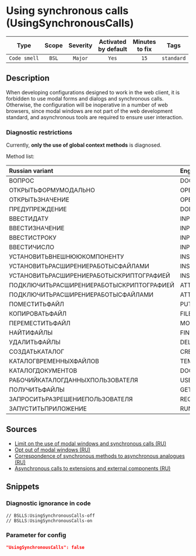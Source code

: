 # Using synchronous calls (UsingSynchronousCalls)

 |     Type     | Scope | Severity | Activated<br>by default | Minutes<br>to fix |    Tags    |
 |:------------:|:-----:|:--------:|:-----------------------------:|:-----------------------:|:----------:|
 | `Code smell` | `BSL` | `Major`  |             `Yes`             |          `15`           | `standard` | 

<!-- Блоки выше заполняются автоматически, не трогать -->
## Description

When developing configurations designed to work in the web client, it is forbidden to use modal forms and dialogs and synchronous calls. Otherwise, the configuration will be inoperative in a number of web browsers, since modal windows are not part of the web development standard, and asynchronous tools are required to ensure user interaction.

### Diagnostic restrictions

Currently, **only the use of global context methods** is diagnosed.

Method list:

| Russian variant                          | English variant            |
|:---------------------------------------- |:-------------------------- |
| ВОПРОС                                   | DOQUERYBOX                 |
| ОТКРЫТЬФОРМУМОДАЛЬНО                     | OPENFORMMODAL              |
| ОТКРЫТЬЗНАЧЕНИЕ                          | OPENVALUE                  |
| ПРЕДУПРЕЖДЕНИЕ                           | DOMESSAGEBOX               |
| ВВЕСТИДАТУ                               | INPUTDATE                  |
| ВВЕСТИЗНАЧЕНИЕ                           | INPUTVALUE                 |
| ВВЕСТИСТРОКУ                             | INPUTSTRING                |
| ВВЕСТИЧИСЛО                              | INPUTNUMBER                |
| УСТАНОВИТЬВНЕШНЮЮКОМПОНЕНТУ              | INSTALLADDIN               |
| УСТАНОВИТЬРАСШИРЕНИЕРАБОТЫСФАЙЛАМИ       | INSTALLFILESYSTEMEXTENSION |
| УСТАНОВИТЬРАСШИРЕНИЕРАБОТЫСКРИПТОГРАФИЕЙ | INSTALLCRYPTOEXTENSION     |
| ПОДКЛЮЧИТЬРАСШИРЕНИЕРАБОТЫСКРИПТОГРАФИЕЙ | ATTACHCRYPTOEXTENSION      |
| ПОДКЛЮЧИТЬРАСШИРЕНИЕРАБОТЫСФАЙЛАМИ       | ATTACHFILESYSTEMEXTENSION  |
| ПОМЕСТИТЬФАЙЛ                            | PUTFILE                    |
| КОПИРОВАТЬФАЙЛ                           | FILECOPY                   |
| ПЕРЕМЕСТИТЬФАЙЛ                          | MOVEFILE                   |
| НАЙТИФАЙЛЫ                               | FINDFILES                  |
| УДАЛИТЬФАЙЛЫ                             | DELETEFILES                |
| СОЗДАТЬКАТАЛОГ                           | CREATEDIRECTORY            |
| КАТАЛОГВРЕМЕННЫХФАЙЛОВ                   | TEMPFILESDIR               |
| КАТАЛОГДОКУМЕНТОВ                        | DOCUMENTSDIR               |
| РАБОЧИЙКАТАЛОГДАННЫХПОЛЬЗОВАТЕЛЯ         | USERDATAWORKDIR            |
| ПОЛУЧИТЬФАЙЛЫ                            | GETFILES                   |
| ЗАПРОСИТЬРАЗРЕШЕНИЕПОЛЬЗОВАТЕЛЯ          | REQUESTUSERPERMISSION      |
| ЗАПУСТИТЬПРИЛОЖЕНИЕ                      | RUNAPP                     |

## Sources

* [Limit on the use of modal windows and synchronous calls (RU)](https://its.1c.ru/db/v8std/content/703/hdoc/)
* [Opt out of modal windows (RU)](https://its.1c.ru/db/metod8dev#content:5272:hdoc)
* [Correspondence of synchronous methods to asynchronous analogues (RU)](https://its.1c.ru/db/v838doc#bookmark:dev:TI000000438)
* [Asynchronous calls to extensions and external components (RU)](http://v8.1c.ru/o7/201412async/index.htm)

## Snippets

<!-- Блоки ниже заполняются автоматически, не трогать -->
### Diagnostic ignorance in code

```bsl
// BSLLS:UsingSynchronousCalls-off
// BSLLS:UsingSynchronousCalls-on
```

### Parameter for config

```json
"UsingSynchronousCalls": false
```
